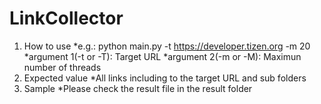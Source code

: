 # LinkCollector
1. How to use
*e.g.: python main.py -t https://developer.tizen.org -m 20
*argument 1(-t or -T): Target URL
*argument 2(-m or -M): Maximun number of threads
2. Expected value
*All links including to the target URL and sub folders
3. Sample
*Please check the result file in the result folder
